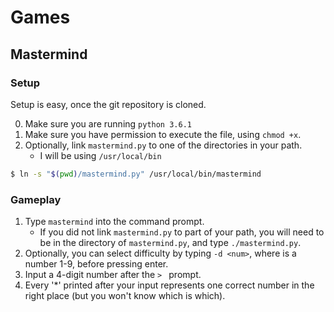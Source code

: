 # Games

## Mastermind
### Setup

Setup is easy, once the git repository is cloned.

0. Make sure you are running `python 3.6.1`
1. Make sure you have permission to execute the file, using `chmod +x`.
2. Optionally, link `mastermind.py` to one of the directories in your path.
    - I will be using `/usr/local/bin`

```bash
$ ln -s "$(pwd)/mastermind.py" /usr/local/bin/mastermind
```

### Gameplay
1. Type `mastermind` into the command prompt.
    - If you did not link `mastermind.py` to part of your path, you will need
      to be in the directory of `mastermind.py`, and type `./mastermind.py`.
2. Optionally, you can select difficulty by typing `-d <num>`, where <num> is a
   number 1-9, before pressing enter.
3. Input a 4-digit number after the `> ` prompt.
4. Every '\*' printed after your input represents one correct number in the
    right place (but you won't know which is which).
